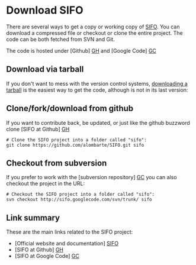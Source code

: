 Download SIFO
=============
There are several ways to get a copy or working copy of [SIFO]. You can download a compressed file or checkout or clone the entire project. The code can be both fetched from SVN and Git.

The code is hosted under [Github] [GH] and [Google Code] [GC]

Download via tarball
--------------------
If you don't want to mess with the version control systems, [downloading a tarball] is the easiest way to get the code, although is not in its last version:


Clone/fork/download from github
-------------------------------
If you want to contribute back, be updated, or just like the github buzzword clone  [SIFO at Github] [GH]

	# Clone the SIFO project into a folder called "sifo":
	git clone https://github.com/alombarte/SIFO.git sifo

Checkout from subversion
------------------------
If you prefer to work with the [subversion repository] [GC] you can also checkout the project in the URL:

	# Checkout the SIFO project into a folder called "sifo":
	svn checkout http://sifo.googlecode.com/svn/trunk/ sifo

Link summary
------------
These are the main links related to the SIFO project:

  * [Official website and documentation] [SIFO]
  * [SIFO at Github] [GH]
  * [SIFO at Google Code] [GC]


[downloading a tarball]: http://code.google.com/p/sifo/downloads/list "Download SIFO"
[SIFO]: http://sifo.me
[GH]: https://github.com/alombarte/SIFO "Visit the Github SIFO repository"
[GC]: http://code.google.com/p/sifo/ "Visit the Google Code SIFO repository"

